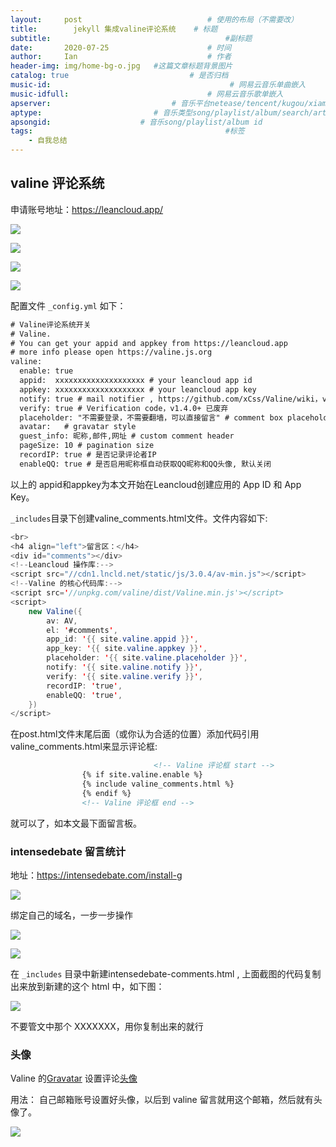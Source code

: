 ```yaml
---
layout:     post             				# 使用的布局（不需要改）
title:        jekyll 集成valine评论系统    # 标题 
subtitle:    					  				#副标题
date:       2020-07-25  					# 时间
author:     Ian                  			# 作者
header-img: img/home-bg-o.jpg 	#这篇文章标题背景图片
catalog: true                        	# 是否归档
music-id:                                        # 网易云音乐单曲嵌入
music-idfull:                               # 网易云音乐歌单嵌入
apserver:                           # 音乐平台netease/tencent/kugou/xiami/baidu
aptype:     	           		# 音乐类型song/playlist/album/search/artist
apsongid:                    # 音乐song/playlist/album id
tags:                              	           	#标签
    - 自我总结
---
```


## valine 评论系统

申请账号地址：<https://leancloud.app/>

![](https://tva1.sinaimg.cn/large/007S8ZIlgy1gh38dene6rj31lz0u0gnq.jpg)

![](https://tva1.sinaimg.cn/large/007S8ZIlgy1gh3888r1ffj314h0u0adu.jpg)

![](https://tva1.sinaimg.cn/large/007S8ZIlgy1gh38dvtmicj315v0u0goy.jpg)

![](https://tva1.sinaimg.cn/large/007S8ZIlgy1gh38ehnxubj327g0qmjwb.jpg)

配置文件 `_config.yml` 如下：

```xml
# Valine评论系统开关
# Valine.
# You can get your appid and appkey from https://leancloud.app
# more info please open https://valine.js.org
valine:
  enable: true
  appid:  xxxxxxxxxxxxxxxxxxxx # your leancloud app id
  appkey: xxxxxxxxxxxxxxxxxxxx # your leancloud app key
  notify: true # mail notifier , https://github.com/xCss/Valine/wiki，v1.4.0+ 已废弃
  verify: true # Verification code，v1.4.0+ 已废弃
  placeholder: "不需要登录，不需要翻墙，可以直接留言" # comment box placeholder
  avatar:   # gravatar style
  guest_info: 昵称,邮件,网址 # custom comment header
  pageSize: 10 # pagination size
  recordIP: true # 是否记录评论者IP
  enableQQ: true # 是否启用昵称框自动获取QQ昵称和QQ头像, 默认关闭
```
以上的 appid和appkey为本文开始在Leancloud创建应用的 App ID 和 App Key。

`_includes`目录下创建valine_comments.html文件。文件内容如下:

``` java
<br>
<h4 align="left">留言区：</h4>
<div id="comments"></div>
<!--Leancloud 操作库:-->
<script src="//cdn1.lncld.net/static/js/3.0.4/av-min.js"></script>
<!--Valine 的核心代码库:-->
<script src='//unpkg.com/valine/dist/Valine.min.js'></script>
<script>
    new Valine({
        av: AV,
        el: '#comments',
        app_id: '{{ site.valine.appid }}',
        app_key: '{{ site.valine.appkey }}',
        placeholder: '{{ site.valine.placeholder }}',
        notify: '{{ site.valine.notify }}',
        verify: '{{ site.valine.verify }}',
        recordIP: 'true',
        enableQQ: 'true',
    })
</script>
```

在post.html文件末尾后面（或你认为合适的位置）添加代码引用valine_comments.html来显示评论框:

```xml
 								<!-- Valine 评论框 start -->
                {% if site.valine.enable %}
                {% include valine_comments.html %}
                {% endif %}
                <!-- Valine 评论框 end -->
```

就可以了，如本文最下面留言板。


###   intensedebate 留言统计

地址：<https://intensedebate.com/install-g>

![](https://tva1.sinaimg.cn/large/007S8ZIlgy1gh39f27ehej311o0f8q4w.jpg)

绑定自己的域名，一步一步操作

![](https://tva1.sinaimg.cn/large/007S8ZIlgy1gh38pveo7bj312k0jsaha.jpg)

![](https://tva1.sinaimg.cn/large/007S8ZIlgy1gh38q080i5j30bq0gun1u.jpg)

在 `_includes` 目录中新建intensedebate-comments.html , 上面截图的代码复制出来放到新建的这个 html 中，如下图：

![](https://tva1.sinaimg.cn/large/007S8ZIlgy1gh39en3pe1j31pk0nodht.jpg)

不要管文中那个 XXXXXXX，用你复制出来的就行


### 头像

Valine 的[Gravatar](https://cn.gravatar.com/) 设置评论[头像](https://valine.js.org/avatar.html)

用法： 自己邮箱账号设置好头像，以后到 valine 留言就用这个邮箱，然后就有头像了。

![](https://tva1.sinaimg.cn/large/007S8ZIlgy1gh387ko5mcj31eb0u00xs.jpg)


